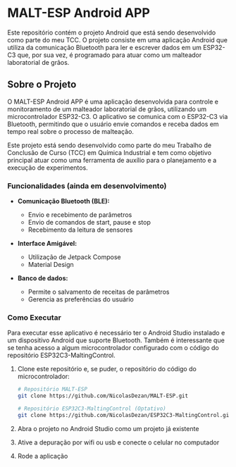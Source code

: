 # MALT-ESP Android APP

Este repositório contém o projeto Android que está sendo desenvolvido como parte do meu TCC. O projeto consiste em uma aplicação Android que utiliza da comunicação Bluetooth para ler e escrever dados em um ESP32-C3 que, por sua vez, é programado para atuar como um malteador laboratorial de grãos.

## Sobre o Projeto

O MALT-ESP Android APP é uma aplicação desenvolvida para controle e monitoramento de um malteador laboratorial de grãos, utilizando um microcontrolador ESP32-C3. O aplicativo se comunica com o ESP32-C3 via Bluetooth, permitindo que o usuário envie comandos e receba dados em tempo real sobre o processo de malteação.

Este projeto está sendo desenvolvido como parte do meu Trabalho de Conclusão de Curso (TCC) em Química Industrial e tem como objetivo principal atuar como uma ferramenta de auxílio para o planejamento e a execução de experimentos.

### Funcionalidades (ainda em desenvolvimento)

- **Comunicação Bluetooth (BLE):**
  - Envio e recebimento de parâmetros
  - Envio de comandos de start, pause e stop
  - Recebimento da leitura de sensores

- **Interface Amigável:**
  - Utilização de Jetpack Compose
  - Material Design

- **Banco de dados:**
  - Permite o salvamento de receitas de parâmetros
  - Gerencia as preferências do usuário

### Como Executar

Para executar esse aplicativo é necessário ter o Android Studio instalado e um dispositivo Android que suporte Bluetooth. Também é interessante que se tenha acesso a algum microcontrolador configurado com o código do repositório ESP32C3-MaltingControl. 

1. Clone este repositório e, se puder, o repositório do código do microcontrolador:
   
   ```bash
   # Repositório MALT-ESP
   git clone https://github.com/NicolasDezan/MALT-ESP.git
   ```
   ```bash
   # Repositório ESP32C3-MaltingControl (Optativo)
   git clone https://github.com/NicolasDezan/ESP32C3-MaltingControl.git
   ```
   
2. Abra o projeto no Android Studio como um projeto já existente
   
3. Ative a depuração por wifi ou usb e conecte o celular no computador
   
4. Rode a aplicação
